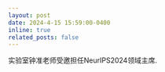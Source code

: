 ```yaml
---
layout: post
date: 2024-4-15 15:59:00-0400
inline: true
related_posts: false
---
```


实验室钟准老师受邀担任NeurIPS2024领域主席.